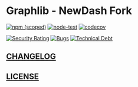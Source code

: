 # Graphlib - NewDash Fork

[![npm (scoped)](https://img.shields.io/npm/v/@newdash/graphlib?label=graphlib)](https://www.npmjs.com/package/@newdash/graphlib)
[![node-test](https://github.com/newdash/graphlib/actions/workflows/nodejs.yml/badge.svg)](https://github.com/newdash/graphlib/actions/workflows/nodejs.yml)
[![codecov](https://codecov.io/gh/newdash/graphlib/branch/main/graph/badge.svg?token=fiCYkiPBex)](https://codecov.io/gh/newdash/graphlib)

[![Security Rating](https://sonarcloud.io/api/project_badges/measure?project=newdash_graphlib&metric=security_rating)](https://sonarcloud.io/dashboard?id=newdash_graphlib)
[![Bugs](https://sonarcloud.io/api/project_badges/measure?project=newdash_graphlib&metric=bugs)](https://sonarcloud.io/dashboard?id=newdash_graphlib)
[![Technical Debt](https://sonarcloud.io/api/project_badges/measure?project=newdash_graphlib&metric=sqale_index)](https://sonarcloud.io/dashboard?id=newdash_graphlib)

## [CHANGELOG](./CHANGELOG.md)

## [LICENSE](./LICENSE)
